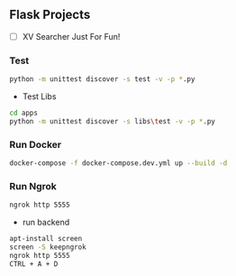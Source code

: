 ## Flask Projects

- [ ] XV Searcher
  Just For Fun!
  

### Test
```bash
python -m unittest discover -s test -v -p *.py
```

- Test Libs
```bash
cd apps
python -m unittest discover -s libs\test -v -p *.py
```

### Run Docker
```bash
docker-compose -f docker-compose.dev.yml up --build -d
```

### Run Ngrok
```bash
ngrok http 5555
```
- run backend
```bash
apt-install screen
screen -S keepngrok
ngrok http 5555
CTRL + A + D
```